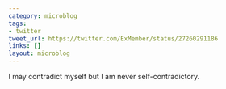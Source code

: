 ```yaml
---
category: microblog
tags:
- twitter
tweet_url: https://twitter.com/ExMember/status/27260291186
links: []
layout: microblog
---
```

I may contradict myself but I am never self-contradictory.

